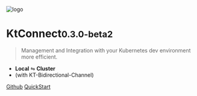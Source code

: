 ![logo](media/logo.png)

# KtConnect<small>0.3.0-beta2</small>

> Management and Integration with your Kubernetes dev environment more efficient.

- **Local** ⇋ **Cluster**
- (with KT-Bidirectional-Channel)

[Github](https://github.com/alibaba/kt-connect)
[QuickStart](/en-us/quickstart)
